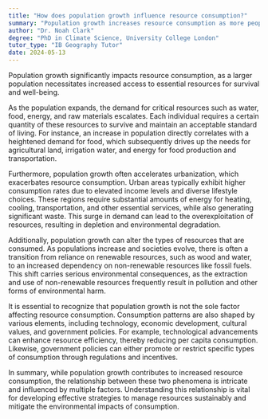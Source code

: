 ```yaml
---
title: "How does population growth influence resource consumption?"
summary: "Population growth increases resource consumption as more people require more resources for their survival and well-being."
author: "Dr. Noah Clark"
degree: "PhD in Climate Science, University College London"
tutor_type: "IB Geography Tutor"
date: 2024-05-13
---
```


Population growth significantly impacts resource consumption, as a larger population necessitates increased access to essential resources for survival and well-being.

As the population expands, the demand for critical resources such as water, food, energy, and raw materials escalates. Each individual requires a certain quantity of these resources to survive and maintain an acceptable standard of living. For instance, an increase in population directly correlates with a heightened demand for food, which subsequently drives up the needs for agricultural land, irrigation water, and energy for food production and transportation.

Furthermore, population growth often accelerates urbanization, which exacerbates resource consumption. Urban areas typically exhibit higher consumption rates due to elevated income levels and diverse lifestyle choices. These regions require substantial amounts of energy for heating, cooling, transportation, and other essential services, while also generating significant waste. This surge in demand can lead to the overexploitation of resources, resulting in depletion and environmental degradation.

Additionally, population growth can alter the types of resources that are consumed. As populations increase and societies evolve, there is often a transition from reliance on renewable resources, such as wood and water, to an increased dependency on non-renewable resources like fossil fuels. This shift carries serious environmental consequences, as the extraction and use of non-renewable resources frequently result in pollution and other forms of environmental harm.

It is essential to recognize that population growth is not the sole factor affecting resource consumption. Consumption patterns are also shaped by various elements, including technology, economic development, cultural values, and government policies. For example, technological advancements can enhance resource efficiency, thereby reducing per capita consumption. Likewise, government policies can either promote or restrict specific types of consumption through regulations and incentives.

In summary, while population growth contributes to increased resource consumption, the relationship between these two phenomena is intricate and influenced by multiple factors. Understanding this relationship is vital for developing effective strategies to manage resources sustainably and mitigate the environmental impacts of consumption.
    